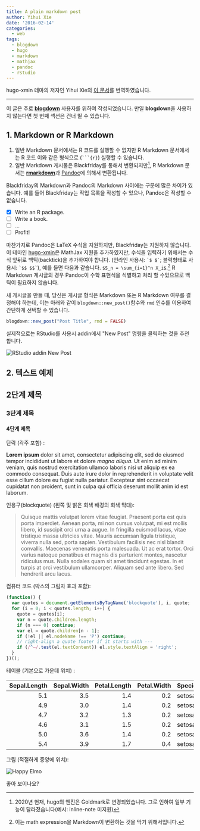 ```yaml
---
title: A plain markdown post
author: Yihui Xie
date: '2016-02-14'
categories:
  - web
tags:
  - blogdown
  - hugo
  - markdown
  - mathjax
  - pandoc
  - rstudio
---
```


hugo-xmin 테마의 저자인 Yihui Xie의 [이 문서](https://xmin.yihui.org/post/2016/02/14/a-plain-markdown-post/)를 번역하였습니다.

-----------------------------

이 글은 주로 [**blogdown**](https://github.com/rstudio/blogdown) 사용자를 위하여 작성되었습니다. 만일 **blogdown**을 사용하지 않는다면 첫 번째 섹션은 건너 뛸 수 있습니다.

## 1. Markdown or R Markdown

1. 일반 Markdown 문서에서는 R 코드를 실행할 수 없지만 R Markdown 문서에서는 R 코드 이와 같은 형식으로 (```` ```{r} ````) 실행할 수 있습니다.
2. 일반 Markdown 게시물은 Blackfriday를 통해서 변환되지만[^1], R Markdown 문서는 [**rmarkdown**](http://rmarkdown.rstudio.com)과 [Pandoc](http://pandoc.org)에 의해서 변환됩니다.

Blackfriday의 Markdown과 Pandoc의 Markdown 사이에는 구문에 많은 차이가 있습니다. 예를 들어 Blackfriday는 작업 목록을 작성할 수 있으나, Pandoc은 작성할 수 없습니다.

- [x] Write an R package.
- [ ] Write a book.
- [ ] ...
- [ ] Profit!

마찬가지로 Pandoc은 LaTeX 수식을 지원하지만, Blackfriday는 지원하지 않습니다. 이 테마인 [hugo-xmin](https://github.com/yihui/hugo-xmin)은 MathJax 지원을 추가하였지만, 수식을 입력하기 위해서는 수식 앞뒤로 백틱(backtick)을 추가하여야 합니다. (인라인 사용시: `` `$ $` ``; 블럭형태로 사용시: `` `$$ $$` ``), 예를 들면 다음과 같습니다. `$S_n = \sum_{i=1}^n X_i$`.[^2] R Markdown 게시글의 경우 Pandoc이 수학 표현식을 식별하고 처리 할 수 ​​있으므로 백틱이 필요하지 않습니다.

새 게시글을 만들 때, 당신은 게시글 형식은 Markdown 또는 R Markdown 여부를 결정해야 하는데, 이는 아래와 같이 `blogdown::new_post()`함수와 `rmd` 인수를 이용하여 간단하게 선택할 수 있습니다.

```r
blogdown::new_post("Post Title", rmd = FALSE)
```

실제적으로는 RStudio를 사용시 addin에서 "New Post" 명령을 클릭하는 것을 추천합니다.

![RStudio addin New Post](https://bookdown.org/yihui/blogdown/images/new-post.png)

## 2. 텍스트 예제

## 2단계 제목

### 3단계 제목

#### 4단계 제목

단락 (각주 포함) :

**Lorem ipsum** dolor sit amet, consectetur adipiscing elit, sed do eiusmod tempor incididunt ut labore et dolore _magna aliqua_. Ut enim ad minim veniam, quis nostrud exercitation ullamco laboris nisi ut aliquip ex ea commodo consequat. Duis aute irure dolor in reprehenderit in voluptate velit esse cillum dolore eu fugiat nulla pariatur. Excepteur sint occaecat cupidatat non proident, sunt in culpa qui officia deserunt mollit anim id est laborum.

인용구(blockquote) (왼쪽 및 밝은 회색 배경의 회색 막대):

> Quisque mattis volutpat lorem vitae feugiat. Praesent porta est quis porta imperdiet. Aenean porta, mi non cursus volutpat, mi est mollis libero, id suscipit orci urna a augue. In fringilla euismod lacus, vitae tristique massa ultricies vitae. Mauris accumsan ligula tristique, viverra nulla sed, porta sapien. Vestibulum facilisis nec nisl blandit convallis. Maecenas venenatis porta malesuada. Ut ac erat tortor. Orci varius natoque penatibus et magnis dis parturient montes, nascetur ridiculus mus. Nulla sodales quam sit amet tincidunt egestas. In et turpis at orci vestibulum ullamcorper. Aliquam sed ante libero. Sed hendrerit arcu lacus.

컴퓨터 코드 (박스의 그림자 효과 포함):

```js
(function() {
  var quotes = document.getElementsByTagName('blockquote'), i, quote;
  for (i = 0; i < quotes.length; i++) {
    quote = quotes[i];
    var n = quote.children.length;
    if (n === 0) continue;
    var el = quote.children[n - 1];
    if (!el || el.nodeName !== 'P') continue;
    // right-align a quote footer if it starts with ---
    if (/^—/.test(el.textContent)) el.style.textAlign = 'right';
  }
})();
```

테이블 (기본으로 가운데 위치) :

| Sepal.Length| Sepal.Width| Petal.Length| Petal.Width|Species |
|------------:|-----------:|------------:|-----------:|:-------|
|          5.1|         3.5|          1.4|         0.2|setosa  |
|          4.9|         3.0|          1.4|         0.2|setosa  |
|          4.7|         3.2|          1.3|         0.2|setosa  |
|          4.6|         3.1|          1.5|         0.2|setosa  |
|          5.0|         3.6|          1.4|         0.2|setosa  |
|          5.4|         3.9|          1.7|         0.4|setosa  |

그림 (적절하게 중앙에 위치):

![Happy Elmo](https://slides.yihui.name/gif/happy-elmo.gif)

좋아 보이나요?

[^1]: 2020년 현재, hugo의 엔진은 Goldmark로 변경되었습니다. 그로 인하여 일부 기능이 달라졌습니다(예시: inline-note 미지원)
[^2]: 이는 math expression을 Markdown이 변환하는 것을 막기 위해서입니다.
